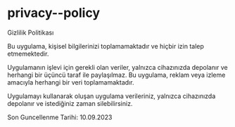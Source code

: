 # privacy--policy

Gizlilik Politikası

Bu uygulama, kişisel bilgilerinizi toplamamaktadır ve hiçbir izin talep etmemektedir.

Uygulamanın işlevi için gerekli olan veriler, yalnızca cihazınızda depolanır ve herhangi bir üçüncü taraf ile paylaşılmaz. Bu uygulama, reklam veya izleme amacıyla herhangi bir veri toplamamaktadır.

Uygulamayı kullanarak oluşan uygulama verileriniz, yalnızca cihazınızda depolanır ve istediğiniz zaman silebilirsiniz.

Son Guncellenme Tarihi: 10.09.2023
